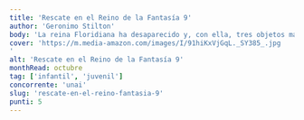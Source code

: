 ```yaml
---
title: 'Rescate en el Reino de la Fantasía 9'
author: 'Geronimo Stilton'
body: 'La reina Floridiana ha desaparecido y, con ella, tres objetos mágicos: el Libro de los Mil Encantamientos, la Bola de Cristal y la Varita Susurrante. Floridiana está en peligro, ¡para salvarla Geronimo tendrá que ir al País de las Arañas Invisibles, al Imperio de los Dragones de Rubí, al Reino de las Ferpientes Fibilantes y al País de las Mil Sombras!'
cover: 'https://m.media-amazon.com/images/I/91hiKxVjGqL._SY385_.jpg
'
alt: 'Rescate en el Reino de la Fantasía 9'
monthRead: octubre
tag: ['infantil', 'juvenil']
concorrente: 'unai'
slug: 'rescate-en-el-reino-fantasia-9'
punti: 5
---
```

